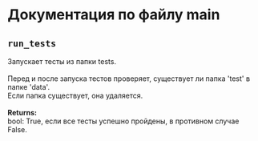# Документация по файлу main

## `run_tests`<br>
Запускает тесты из папки tests.<br>
<br>
Перед и после запуска тестов проверяет, существует ли папка 'test' в папке 'data'.<br>
Если папка существует, она удаляется.<br>
<br>
**Returns:**<br>
bool: True, если все тесты успешно пройдены, в противном случае False.<br>
<br>
